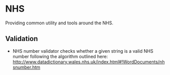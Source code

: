 # NHS

Providing common utility and tools around the NHS.


## Validation

- NHS number validator checks whether a given string is a valid NHS number following the algorithm outlined here: http://www.datadictionary.wales.nhs.uk/index.html#!WordDocuments/nhsnumber.htm
